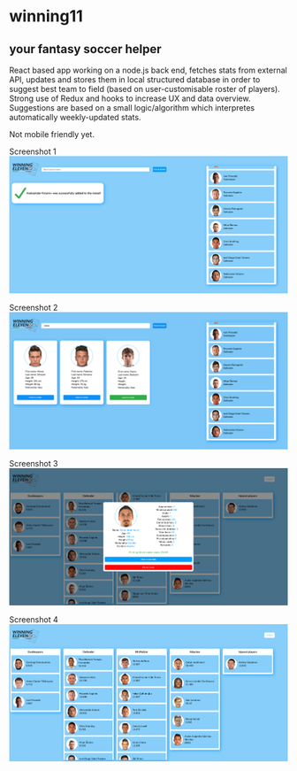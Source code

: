 # winning11
<h2>your fantasy soccer helper</h2> 

React based app working on a node.js back end, fetches stats from external API, updates and stores them in local structured database in order to suggest best team to field (based on user-customisable roster of players). 
Strong use of Redux and hooks to increase UX and data overview. Suggestions are based on a small logic/algorithm which interpretes automatically weekly-updated stats.

Not mobile friendly yet.

Screenshot 1 
<img src="https://github.com/luc-sauvage/winning_eleven/blob/venerdi/public/images/Screenshot1.png?raw=true">

Screenshot 2 
<img src="https://github.com/luc-sauvage/winning_eleven/blob/venerdi/public/images/Screenshot2.png?raw=true">

Screenshot 3 
<img src="https://github.com/luc-sauvage/winning_eleven/blob/venerdi/public/images/Screenshot3.png?raw=true">

Screenshot 4 
<img src="https://github.com/luc-sauvage/winning_eleven/blob/venerdi/public/images/Screenshot4.png?raw=true">
